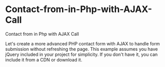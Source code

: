 # Contact-from-in-Php-with-AJAX-Call
Contact from in Php with AJAX Call

Let's create a more advanced PHP contact form with AJAX to handle form submission without refreshing the page. 
This example assumes you have jQuery included in your project for simplicity. If you don't have it, you can include it from a CDN or download it.
